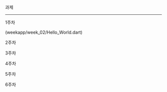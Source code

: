 과제

---------------------------------------------------------------------------------

1주차 

(weekapp/week_02/Hello_World.dart)

2주차


3주차


4주차


5주차


6주차




